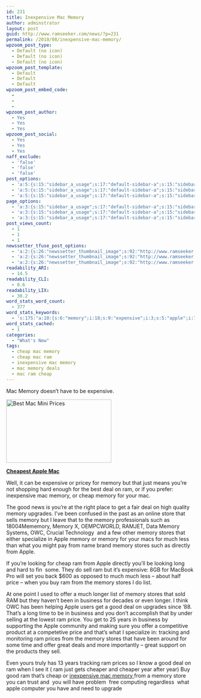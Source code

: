```yaml
---
id: 231
title: Inexpensive Mac Memory
author: adminstrator
layout: post
guid: http://www.ramseeker.com/news/?p=231
permalink: /2010/08/inexpensive-mac-memory/
wpzoom_post_type:
  - Default (no icon)
  - Default (no icon)
  - Default (no icon)
wpzoom_post_template:
  - Default
  - Default
  - Default
wpzoom_post_embed_code:
  - 
  - 
  - 
wpzoom_post_author:
  - Yes
  - Yes
  - Yes
wpzoom_post_social:
  - Yes
  - Yes
  - Yes
naff_exclude:
  - 'false'
  - 'false'
  - 'false'
post_options:
  - 'a:5:{s:15:"sidebar_a_usage";s:17:"default-sidebar-a";s:15:"sidebar_b_usage";s:17:"default-sidebar-b";s:9:"hwa_usage";s:17:"default-headerbar";s:8:"ad_above";s:0:"";s:8:"ad_below";s:0:"";}'
  - 'a:5:{s:15:"sidebar_a_usage";s:17:"default-sidebar-a";s:15:"sidebar_b_usage";s:17:"default-sidebar-b";s:9:"hwa_usage";s:17:"default-headerbar";s:8:"ad_above";s:0:"";s:8:"ad_below";s:0:"";}'
  - 'a:5:{s:15:"sidebar_a_usage";s:17:"default-sidebar-a";s:15:"sidebar_b_usage";s:17:"default-sidebar-b";s:9:"hwa_usage";s:17:"default-headerbar";s:8:"ad_above";s:0:"";s:8:"ad_below";s:0:"";}'
page_options:
  - 'a:3:{s:15:"sidebar_a_usage";s:17:"default-sidebar-a";s:15:"sidebar_b_usage";s:17:"default-sidebar-b";s:9:"hwa_usage";s:17:"default-headerbar";}'
  - 'a:3:{s:15:"sidebar_a_usage";s:17:"default-sidebar-a";s:15:"sidebar_b_usage";s:17:"default-sidebar-b";s:9:"hwa_usage";s:17:"default-headerbar";}'
  - 'a:3:{s:15:"sidebar_a_usage";s:17:"default-sidebar-a";s:15:"sidebar_b_usage";s:17:"default-sidebar-b";s:9:"hwa_usage";s:17:"default-headerbar";}'
post_views_count:
  - 1
  - 1
  - 1
newssetter_tfuse_post_options:
  - 'a:2:{s:26:"newssetter_thumbnail_image";s:92:"http://www.ramseeker.com/wp-content/uploads/2010/08/Screen-shot-2011-03-25-at-3.45.39-PM.png";s:24:"newssetter_disable_image";s:4:"true";}'
  - 'a:2:{s:26:"newssetter_thumbnail_image";s:92:"http://www.ramseeker.com/wp-content/uploads/2010/08/Screen-shot-2011-03-25-at-3.45.39-PM.png";s:24:"newssetter_disable_image";s:4:"true";}'
  - 'a:2:{s:26:"newssetter_thumbnail_image";s:92:"http://www.ramseeker.com/wp-content/uploads/2010/08/Screen-shot-2011-03-25-at-3.45.39-PM.png";s:24:"newssetter_disable_image";s:4:"true";}'
readability_ARI:
  - 14.5
readability_CLI:
  - 8.6
readability_LIX:
  - 30.2
word_stats_word_count:
  - 377
word_stats_keywords:
  - 's:175:"a:10:{s:6:"memory";i:18;s:9:"expensive";i:3;s:5:"apple";i:7;s:4:"deal";i:4;s:5:"cheap";i:3;s:4:"good";i:4;s:6:"stores";i:5;s:5:"price";i:3;s:5:"offer";i:3;s:8:"business";i:3;}";'
word_stats_cached:
  - 1
categories:
  - "What's New"
tags:
  - cheap mac memory
  - cheap mac ram
  - inexpensive mac memory
  - mac memory deals
  - mac ram cheap
---
```

<div style="float: right; margin-right: 5px;">
</div>

<div style="float: right; margin-right: 5px;">
</div>

<div style="float: right; margin-right: 5px;">
</div>

Mac Memory doesn&#8217;t have to be expensive.

[<img class="alignnone size-full wp-image-1332" title="Cheapest Apple Mac Mini" src="http://www.ramseeker.com/wp-content/uploads/2010/08/Screen-shot-2011-03-25-at-3.45.39-PM.png" alt="Best Mac Mini Prices" width="281" height="169" />][1]

**[Cheapest Apple Mac ][1]**

Well, it can be expensive or pricey for memory but that just means you&#8217;re not shopping hard enough for the best deal on ram, or if you prefer: inexpensive mac memory, or cheap memory for your mac.

The good news is you&#8217;re at the right place to get a fair deal on high quality memory upgrades. I&#8217;ve been confused in the past as an online store that sells memory but I leave that to the memory professionals such as 18004Mememory, Memory X, OEMPCWORLD, RAMJET, Data Memory Systems, OWC, Crucial Technology  and a few other memory stores that either specialize in Apple memory or memory for your macs for much less than what you might pay from name brand memory stores such as directly from Apple.

If you&#8217;re looking for cheap ram from Apple directly you&#8217;ll be looking long and hard to fin  some. They do sell ram but it&#8217;s expensive: 8GB for MacBook Pro will set you back $600 as opposed to much much less &#8211; about half price &#8211; when you buy ram from the memory stores I do list.

At one point I used to offer a much longer list of memory stores that sold RAM but they haven&#8217;t been in business for decades or even longer. I think OWC has been helping Apple users get a good deal on upgrades since &#8217;88. That&#8217;s a long time to be in business and you don&#8217;t accomplish that by under selling at the lowest ram price. You get to 25 years in business by supporting the Apple community and making sure you offer a competitive product at a competetive price and that&#8217;s what I specialize in: tracking and monitoring ram prices from the memory stores that have been around for some time and offer great deals and more importantly &#8211; great support on the products they sell.

Even yours truly has 13 years tracking ram prices so I know a good deal on ram when I see it ( ram just gets cheaper and cheaper year after year) Buy good ram that&#8217;s cheap or [inexpensive mac memory ][2]from a memory store you can trust and  you will have problem  free computing regardless  what apple computer you have and need to upgrade

 [1]: http://www.amazon.com/gp/product/B0013FK9U2/ref=as_li_ss_tl?ie=UTF8&tag=ramseeker-20&linkCode=as2&camp=1789&creative=390957&creativeASIN=B0013FK9U2
 [2]: http://www.ramseeker.com "inexpensive mac ram"